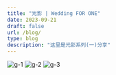 ```yaml
---
title: "光影 | Wedding FOR ONE"
date: 2023-09-21
draft: false
url: /blog/
type: blog
description: "这里是光影系列(一)分享"
---
```



![g-1](/images/shadow/g-1.jpg)
![g-2](/images/shadow/g-2.JPG)
![g-3](/images/shadow/g-3.JPG)